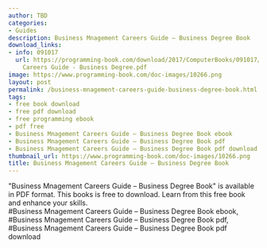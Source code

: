 ```yaml
---
author: TBD
categories:
- Guides
description: Business Mnagement Careers Guide – Business Degree Book
download_links:
- info: 091017
  url: https://programming-book.com/download/2017/ComputerBooks/091017/Business Mnagement
    Careers Guide - Business Degree.pdf
image: https://www.programming-book.com/doc-images/10266.png
layout: post
permalink: /business-mnagement-careers-guide-business-degree-book.html
tags:
- free book download
- free pdf download
- free programming ebook
- pdf free
- Business Mnagement Careers Guide – Business Degree Book ebook
- Business Mnagement Careers Guide – Business Degree Book pdf
- Business Mnagement Careers Guide – Business Degree Book pdf download
thumbnail_url: https://www.programming-book.com/doc-images/10266.png
title: Business Mnagement Careers Guide – Business Degree Book
---
```


 
<div class="item-desc text-justify">
  "Business Mnagement Careers Guide – Business Degree Book" is available in PDF format. This books is free to download. Learn from this free book and enhance your skills.
  <br>
  #Business Mnagement Careers Guide – Business Degree Book ebook, #Business Mnagement Careers Guide – Business Degree Book pdf, #Business Mnagement Careers Guide – Business Degree Book pdf download
</div>